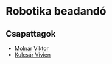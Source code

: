 # Robotika beadandó

## Csapattagok
* [Molnár Viktor](https://github.com/mviktor02)
* [Kulcsár Vivien](https://github.com/KulcsarVivi)
